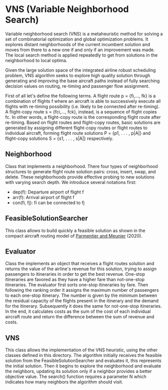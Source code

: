 # VNS (Variable Neighborhood Search)
Variable neighborhood search (VNS) is a metaheuristic method for solving a set of combinatorial optimization and global optimization problems. It explores distant neighborhoods of the current incumbent solution and moves from there to a new one if and only if an improvement was made. The local search method is applied repeatedly to get from solutions in the neighborhood to local optima.

Given the large solution space of the integrated airline robust scheduling problem, VNS algorithm seeks to explore high quality solution through generating and improving the base aircraft paths instead of fully searching decision values on routing, re-timing and passenger flow assignment.

First of all let's define the following terms. A flight route p = {fi,..., fk} is a combination of flights f where an aircraft is able to successively execute all flights with re-timing possibility (i.e. likely to be connected after re-timing). A flight-copy route s = {fci,..., fck}, instead, is a sequence of flight copies fc. In other words, a flight-copy route is the corresponding flight route after re-timing.
Based on flight routes and flight-copy routes, basic solutions are generated by assigning different flight-copy routes or flight routes to individual aircraft, forming flight route solutions P = {p1, . . . , p|A|} and flight-copy solutions S = {s1, . . . , s|A|} respectively. 

## Neighborhood

Class that implements a neighborhood. There four types of neighborhood structures to generate flight route solution pairs: cross, insert, swap, and delete. These neighborhoods provide effective probing to new solutions with varying search depth. We introduce several notations first:
* dep(f): Departure airport of flight f
* arr(f): Arrival airport of flight f
* con(fi, fj): fi can be connected to fj

## FeasibleSolutionSearcher

This class allows to build quickly a feasible solution as shown in the compact aircraft routing model of [Parmentier and Meunier](https://www.sciencedirect.com/science/article/pii/S0305048317306837) (2020).

## Evaluator

Class the implements an object that receives a flight routes solution and returns the value of the airline's revenue for this solution, trying to assign passengers to itineraries in order to get the best revenue. 
One-stop itineraries are favored as they have a higher fare than not-one-stop itineraries. The evaluator first sorts one-stop itineraries by fare. Then following the ranking order it assigns the maximum number of passengers to each one-stop itinerary. The number is given by the minimum between the residual capacity of the flights present in the itinerary and the demand for the itinerary.
Subsequently it does the same for not-one-stop itineraries.
In the end, it calculates costs as the sum of the cost of each individual aircraft route and return the difference between the sum of revenue and costs.

## VNS

This class allows the implementation of the VNS heuristic, using the other classes defined in this directory.
The algorithm initially receives the feasible solution from the FeasibleSolutionSearcher and evaluates it, this represents the initial solution. 
Then it begins to explore the neighborhood and evaluate the neighbors, updating its solution only if a neighbor provides a better objective value.
The search() function requires a parameter N which indicates how many neighbors the algorithm should visit.

